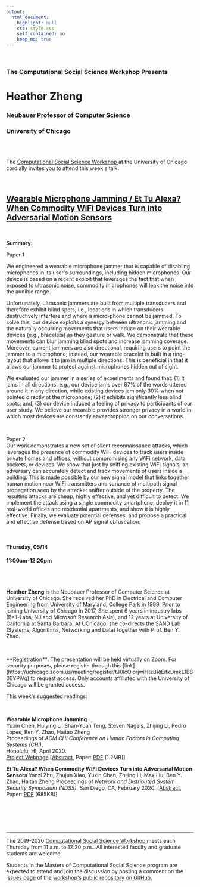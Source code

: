 ```yaml
---
output:
  html_document:
    highlight: null
    css: style.css
    self_contained: no
    keep_md: true
---
```






<br>

<h3 class=pfblock-header> The Computational Social Science Workshop Presents </h3>

<h1 class=pfblock-header3> Heather Zheng</h1>
<h3 class=pfblock-header3> Neubauer Professor of Computer Science </h3>
<h3 class=pfblock-header3> University of Chicago </h3>

<br><br>



<p class=pfblock-header3>The <a href="https://macss.uchicago.edu/content/computation-workshop"> Computational Social Science Workshop </a> at the University of Chicago cordially invites you to attend this week's talk:</p>



<br>

<div class=pfblock-header3>
<h2 class=pfblock-header>
  <a href=https://github.com/uchicago-computation-workshop/Spring2020/tree/master/05-14_Zheng> Wearable Microphone Jamming / Et Tu Alexa? When Commodity WiFi Devices Turn into Adversarial Motion Sensors </a>
</h2>

<br>
</div>



<p class=footertext2>

**Summary:** 
<br>

Paper 1
<br>

We engineered a wearable microphone jammer that is capable of disabling microphones in its user's surroundings, including hidden microphones. Our device is based on a recent exploit that leverages the fact that when exposed to ultrasonic noise, commodity microphones will leak the noise into the audible range. <br>

Unfortunately, ultrasonic jammers are built from multiple transducers and therefore exhibit blind spots, i.e., locations in which transducers destructively interfere and where a micro-phone cannot be jammed. To solve this, our device exploits a synergy between ultrasonic jamming and the naturally occurring movements that users induce on their wearable devices (e.g., bracelets) as they gesture or walk. We demonstrate that these movements can blur jamming blind spots and increase jamming coverage. Moreover, current jammers are also directional, requiring users to point the jammer to a microphone; instead, our wearable bracelet is built in a ring-layout that allows it to jam in multiple directions. This is beneficial in that it allows our jammer to protect against microphones hidden out of sight. <br>

We evaluated our jammer in a series of experiments and found that: (1) it jams in all directions, e.g., our device jams over 87% of the words uttered around it in any direction, while existing devices jam only 30% when not pointed directly at the microphone; (2) it exhibits significantly less blind spots; and, (3) our device induced a feeling of privacy to participants of our user study. We believe our wearable provides stronger privacy in a world in which most devices are constantly eavesdropping on our conversations.
 

<br>

Paper 2
<br>
Our work demonstrates a new set of silent reconnaissance attacks, which leverages the presence of commodity WiFi devices to track users inside private homes and offices, without compromising any WiFi network, data packets, or devices. We show that just by sniffing existing WiFi signals, an adversary can accurately detect and track movements of users inside a building. This is made possible by our new signal model that links together human motion near WiFi transmitters and variance of multipath signal propagation seen by the attacker sniffer outside of the property. The resulting attacks are cheap, highly effective, and yet difficult to detect. We implement the attack using a single commodity smartphone, deploy it in 11 real-world offices and residential apartments, and show it is highly effective. Finally, we evaluate potential defenses, and propose a practical and effective defense based on AP signal obfuscation.







</p>

<br>

<h4 class=pfblock-header3> Thursday, 05/14 </h4>
<h4 class=pfblock-header3> 11:00am-12:20pm </h4>

<br><br>

<p class=footertext2>

**Heather Zheng** is the Neubauer Professor of Computer Science at University of Chicago. She received her PhD in Electrical and Computer Engineering from University of Maryland, College Park in 1999. Prior to joining University of Chicago in 2017, She spent 6 years in industry labs (Bell-Labs, NJ and Microsoft Research Asia), and 12 years at University of California at Santa Barbara. At UChicago, she co-directs the SAND Lab (Systems, Algorithms, Networking and Data) together with Prof. Ben Y. Zhao.
</p>

<br>

<p class=footertext2>
**Registration**: The presentation will be held virtually on Zoom. For security purposes, please register through this [link](https://uchicago.zoom.us/meeting/register/tJ0lcOiprjwiHtzBRiEifkDmkL1B806YPiVq) to request access. Only accounts affiliated with the University of Chicago will be granted access.
</p>

This week's suggested readings:

<br>

<b>Wearable Microphone Jamming</b> <br>
Yuxin Chen, Huiying Li, Shan-Yuan Teng, Steven Nagels, Zhijing Li, Pedro Lopes, Ben Y. Zhao, Haitao Zheng <br>
Proceedings of <i>ACM CHI Conference on Human Factors in Computing Systems (CHI)</i>, <br> Honolulu, HI, April 2020. <br>
[Project Webpage](http://sandlab.cs.uchicago.edu/jammer/)
[[Abstract](http://people.cs.uchicago.edu/~ravenben/publications/abstracts/ultra-chi20.html), Paper: [PDF](http://people.cs.uchicago.edu/~ravenben/publications/pdf/ultra-chi20.pdf) (1.2MB)]


<b>Et Tu Alexa? When Commodity WiFi Devices Turn into Adversarial Motion Sensors</b>
Yanzi Zhu, Zhujun Xiao, Yuxin Chen, Zhijing Li, Max Liu, Ben Y. Zhao, Haitao Zheng
Proceedings of <i>Network and Distributed System Security Symposium (NDSS)</i>,
San Diego, CA, February 2020.
[[Abstract](http://people.cs.uchicago.edu/~ravenben/publications/abstracts/advloc-ndss20.html), Paper: [PDF](http://people.cs.uchicago.edu/~ravenben/publications/pdf/advloc-ndss20.pdf) (685KB)]


<br>

<br><br>

---

<p class=footertext> The 2019-2020 <a href="https://macss.uchicago.edu/content/computation-workshop"> Computational Social Science Workshop </a> meets each Thursday from 11 a.m. to 12:20 p.m.. All interested faculty and graduate students are welcome.</p>



<p class=footertext>Students in the Masters of Computational Social Science program are expected to attend and join the discussion by posting a comment on the <a href=https://github.com/uchicago-computation-workshop/Spring2020/issues/4>issues page</a> of the <a href=https://github.com/uchicago-computation-workshop/Spring2020/tree/master/05-14_Zheng>workshop's public repository on GitHub.</a></p>
